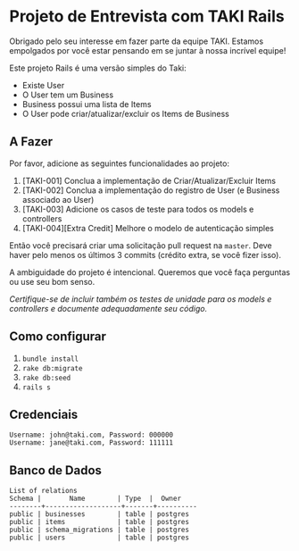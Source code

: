 # Projeto de Entrevista com TAKI Rails

Obrigado pelo seu interesse em fazer parte da equipe TAKI. Estamos empolgados por você estar pensando em se juntar à nossa incrível equipe!

Este projeto Rails é uma versão simples do Taki:
- Existe User
- O User tem um Business
- Business possui uma lista de Items
- O User pode criar/atualizar/excluir os Items de Business

## A Fazer

Por favor, adicione as seguintes funcionalidades ao projeto:

1. [TAKI-001] Conclua a implementação de Criar/Atualizar/Excluir Items
2. [TAKI-002] Conclua a implementação do registro de User (e Business associado ao User)
3. [TAKI-003] Adicione os casos de teste para todos os models e controllers
4. [TAKI-004][Extra Credit] Melhore o modelo de autenticação simples


Então você precisará criar uma solicitação pull request na `master`. Deve haver pelo menos os últimos 3 commits (crédito extra, se você fizer isso).

A ambiguidade do projeto é intencional. Queremos que você faça perguntas ou use seu bom senso.

*Certifique-se de incluir também os testes de unidade para os models e controllers e documente adequadamente seu código.*

## Como configurar

1. `bundle install`
2. `rake db:migrate`
2. `rake db:seed`
3. `rails s`

## Credenciais

```
Username: john@taki.com, Password: 000000
Username: jane@taki.com, Password: 111111
```

## Banco de Dados

```
List of relations
Schema |       Name        | Type  |  Owner
--------+-------------------+-------+----------
public | businesses        | table | postgres
public | items             | table | postgres
public | schema_migrations | table | postgres
public | users             | table | postgres
```

